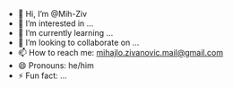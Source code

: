- 👋 Hi, I’m @Mih-Ziv
- 👀 I’m interested in ...
- 🌱 I’m currently learning ...
- 💞️ I’m looking to collaborate on ...
- 📫 How to reach me: mihajlo.zivanovic.mail@gmail.com
- 😄 Pronouns: he/him
- ⚡ Fun fact: ...

<!---
Mih-Ziv/Mih-Ziv is a ✨ special ✨ repository because its `README.md` (this file) appears on your GitHub profile.
You can click the Preview link to take a look at your changes.
--->
